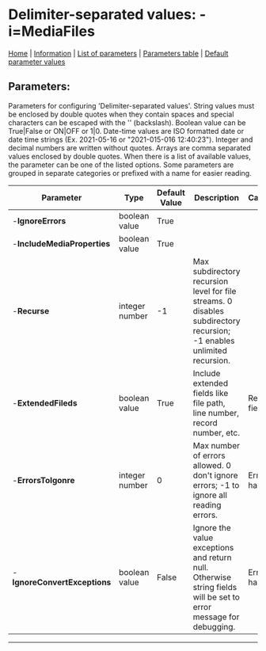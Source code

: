 # Delimiter-separated values: -i=MediaFiles

[Home](../Readme.md) | [Information](mediafiles_info.md) | [List of parameters](mediafiles_parameters.md) | [Parameters table](mediafiles_parameters_table.md) |  [Default parameter values](mediafiles_parameters_defaults.md)

## Parameters:
Parameters for configuring 'Delimiter-separated values'. String values must be enclosed by double quotes when
they contain spaces and special characters can be escaped with the '\' (backslash). Boolean value can be
True|False or ON|OFF or 1|0. Date-time values are ISO formatted date or date time strings (Ex. 2021-05-16 or
"2021-015-016 12:40:23"). Integer and decimal numbers are written without quotes. Arrays are comma separated
values enclosed by double quotes. When there is a list of available values, the parameter can be one of the
listed options. Some parameters are grouped in separate categories or prefixed with a name for easier reading.

 Parameter                    | Type           | Default Value | Description                                                                                                           | Category       
 ---------------------------- | -------------- | ------------- | --------------------------------------------------------------------------------------------------------------------- | --------------- 
 -**IgnoreErrors**            | boolean value  | True          |                                                                                                                       |                
 -**IncludeMediaProperties**  | boolean value  | True          |                                                                                                                       |                
 -**Recurse**                 | integer number | -1            | Max subdirectory recursion level for file streams. 0 disables subdirectory recursion; -1 enables unlimited recursion. |                
 -**ExtendedFileds**          | boolean value  | True          | Include extended fields like file path, line number, record number, etc.                                              | Record fields. 
 -**ErrorsToIgonre**          | integer number | 0             | Max number of errors allowed. 0 don't ignore errors; -1 to ignore all reading errors.                                 | Error handling.
 -**IgnoreConvertExceptions** | boolean value  | False         | Ignore the value exceptions and return null. Otherwise string fields will be set to error message for debugging.      | Error handling.

------------------------------------------------------------

